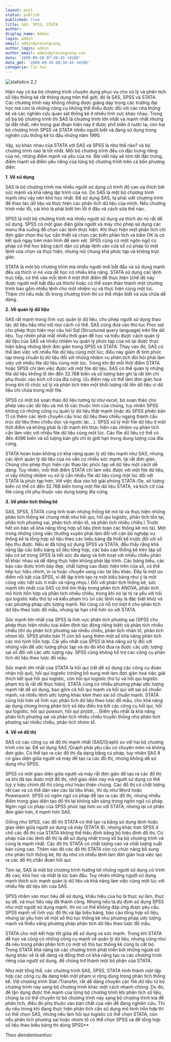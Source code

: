 ```yaml
---
layout: post
status: publish
published: true
title: SAS, SPSS, STATA
author:
display_name: Admin
login: admin
email: admin@ytecongcong.
author_login: admin
author_email: admin@ytecongcong.com
date: '2009-09-20 07:30:45 +0200'
date_gmt: '2009-09-20 00:30:45 +0200'
categorie: Tin học
---
```


![](http://www.ytecongcong.com/wp-content/uploads/2012/11/statistics-2_1-300x128.jpg "statistics 2_1")

Hiện nay có ba bộ chương trình chuyên dụng phục vụ cho xử lý và phân
tích số liệu thống kê rất thông dụng trên thế giới, đó là SAS, SPSS và
STATA. Các chương trình này không những được giảng dạy trong các trường
đại học mà còn là những công cụ không thể thiếu được đối với các nhà
thống kê và các nghiên cứu quan sát thống kê ở nhiều lĩnh vực khác nhau.
Trong số ba bộ chương trình thì SAS là chương trình lớn nhất và mạnh
nhất nhưng lại đắt nhất, nên trong giai đoạn hiện nay ít được phổ biến ở
nước ta; còn hai bộ chương trình SPSS và STATA nhiều người biết và đang
sử dụng trong nghiên cứu thống kê từ đầu những năm 1990.

Vậy, sự khác nhau của STATA với SAS và SPSS là như thế nào? và bộ chương
trình nào là tốt nhất. Mỗi bộ chương trình đều có đặc trưng riêng của
nó, những điểm mạnh và yếu của nó. Bài viết này sẽ tóm tắt đặc trưng,
điểm mạnh và điểm yếu riêng của từng bộ chương trình trên cả bốn phương
diện:

**1. Về sử dụng**

SAS là bộ chương trình mà nhiều người sử dụng có trình độ cao ưa thích
bởi sức mạnh và khả năng lập trình của nó. Do SAS là một bộ chương trình
mạnh như vậy nên khó học nhất. Để sử dụng SAS, ta phải viết chương trình
để thao tác dữ liệu và thực hiện các phân tích dữ liệu của mình. Nếu
chương trình mắc lỗi, cái khó là phải biết tìm lỗi ở đâu và cách sửa thế
nào.

SPSS là một bộ chương trình mà nhiều người sử dụng ưa thích do nó rất dễ
sử dụng. SPSS có một giao diện giữa người và máy cho phép sử dụng các
menu thả xuống để chọn các lệnh thực hiện. Khi thực hiện một phân tích
chỉ đơn giản chọn thủ tục cần thiết và chọn các biến phân tích và bấm OK
là có kết quả ngay trên màn hình để xem xét. SPSS cũng có một ngôn ngữ
cú pháp có thể học bằng cách dán cú pháp lệnh vào cửa sổ cú pháp từ một
lệnh vừa chọn và thực hiện, nhưng nói chung khá phức tạp và không trực
giác.

STATA là một bộ chương trình mà nhiều người mới bắt đầu và sử dụng mạnh
đều ưa thích vì nó vừa dễ học có nhiều khả năng. STATA sử dụng các lệnh
trực tiếp, có thể vào mỗi lệnh ở một thời điểm để thực hiện (chế độ này
được người mới bắt đầu ưa thích) hoặc có thể soạn thảo thành một chương
trình bao gồm nhiều lệnh cho một nhiệm vụ và thực hiện cùng một lúc.
Thậm chí nếu mắc lỗi trong chương trình thì có thể nhận biết và sửa chữa
dễ dàng.

**2. Về quản lý dữ liệu**

SAS rất mạnh trong lĩnh vực quản lý dữ liệu, cho phép người sử dụng thao
tác dữ liệu hầu như với mọi cách có thể. SAS cũng đưa vào thủ tục Proc
sql cho phép thực hiện mọi câu hỏi Sql (Structured query language) trên
file dữ liệu. Tuy nhiên phải mất nhiều thời gian để học và hiểu được
cách quản lý dữ liệu của SAS và nhiều nhiệm vụ quản lý phức tạp của nó
lại được thực hiện bằng những lệnh đơn giản trong SPSS và STATA. Thay
vào đó, SAS có thể làm việc với nhiều file dữ liệu cùng một lúc; điều
này giảm đi tính phức tạp trong chuẩn bị dữ liệu đối với những nhiệm vụ
phân tích đòi hỏi phải làm việc với nhiều file dữ liệu cùng một lúc.
Trong khi đó mỗi thời điểm STATA hoặc SPSS chỉ làm việc được với một
file dữ liệu. SAS có thể quản lý những file dữ liệu khổng lồ lên đến
32.768 biến và số lượng bản ghi là rất lớn chỉ phụ thuộc vào kích cỡ của
đĩa cứng. Ưu điểm này có thể làm đơn giản hoá trong khi tổ chức xử lý và
phân tích trên một khối lượng rất lớn dữ liệu vì dữ liệu chỉ chứa trong
một file.

SPSS có một bộ soạn thảo dữ liệu tương tự như excel, bộ soạn thảo cho
phép vào các dữ liệu và mô tả các thuộc tính của chúng, tuy nhiên SPSS
không có những công cụ quản lý dữ liệu thật mạnh (mặc dù SPSS phiên bản
11 có thêm các lệnh chuyển cấu trúc dữ liệu theo chiều ngang thành cấu
trúc dữ liệu theo chiều dọc và ngược lại....). SPSS xử lý mỗi file dữ
liệu ở một thời điểm và không phải là rất mạnh khi thực hiện các nhiệm
vụ phân tích cần làm việc với nhiều file dữ liệu cùng một lúc. Các file
dữ liệu có thể có đến 4096 biến và số lượng bản ghi chỉ bị giới hạn
trong dung lượng của đĩa cứng.

STATA hoàn toàn không có khả năng quản lý dữ liệu mạnh như SAS, nhưng
các lệnh quản lý dữ liệu của nó vẫn có nhiều sức mạnh, lại rất đơn giản.
Chúng cho phép thực hiện các thao tác phức tạp về dữ liệu một cách dễ
dàng. Tuy nhiên, mỗi thời điểm STATA chỉ làm việc được với một file dữ
liệu, vì vậy những nhiệm vụ xử lý cần nhiều file dữ liệu cùng một lúc
đối với STATA là phức tạp hơn. Với việc đưa vào bộ giải phóng STATA /Se,
số lượng biến có thể có đến 32.768 biến trong một file dữ liệu STATA, và
kích cỡ của file cũng chỉ phụ thuộc vào dung lượng đĩa cứng.

**3. Về phân tích thống kê**

SAS, SPSS, STATA cùng tính toán những thống kê mô tả và thực hiện những
phân tích thống kê chung nhất như hồi qui, hồi qui logistic, phân tích
tồn tại, phân tích phương sai, phân tích nhân tố, và phân tích nhiều
chiều.\\
Trước hết xin bàn về khả năng tổng hợp số liệu (tính toán các thống kê
mô tả). Một trong những công việc thường xuyên phải làm đối với cán bộ
nghiệp vụ thống kê là tổng hợp số liệu theo các biểu bảng đã thiết kế
trước đối với số liệu thu được. Nếu ai đã từng sử dụng SPSS và STATA,
đều thấy rằng khả năng lập các biểu bảng số liệu tổng hợp, các báo cáo
thống kê trên tập số liệu cơ sở trong SPSS là hết sức đa dạng và linh
hoạt với nhiều chiều phân tổ khác nhau và dễ dàng thực hiện không phải
lập trình. Các bảng biểu, các báo cáo được trình bày đẹp, chất lượng cao
được hiện trên cửa sổ, có thể tiếp tục hiệu chỉnh, in ra hoặc chuyển
sang các tài liệu khác. Đây là một ưu điểm nổi bật của SPSS, vì để lập
trình tạo ra một biểu bảng như ý là một công việc hết sức tỉ mẩn và nặng
nhọc.\\
Đối với phân tích thống kê, sức mạnh lớn nhất của SAS có thể tìm thấy
trong phân tích ANOVA, phân tích mô hình hỗn hợp và phân tích nhiều
chiều, trong khi nó lại tỏ ra yếu với hồi qui logistic kiểu thứ tự và
kiểu phạm trù (vì các lệnh này là đặc biệt khó) và các phương pháp ước
lượng mạnh. Nó cũng có hỗ trợ một ít cho phân tích dữ liệu theo lược đồ
mẫu, nhưng lại hạn chế hơn so với STATA.

Sức mạnh lớn nhất của SPSS là lĩnh vực phân tích phương sai (SPSS cho
phép thực hiện nhiều loại kiểm định tác động riêng biệt) và phân tích
nhiều chiều (thí dụ phân tích phương sai nhiều chiều, phân tích nhân tố,
phân tích nhóm tổ). SPSS phiên bản 11 còn bổ sung thêm một số khả năng
phân tích các mô hình hỗn hợp. Cái yếu nhất của SPSS là khả năng xử lý
đối với những vấn đề ước lượng phức tạp và do đó khó đưa ra được các ước
lượng sai số đối với các ước lượng này. SPSS cũng không hỗ trợ các công
cụ phân tích dữ liệu theo lược đồ mẫu.

Sức mạnh lớn nhất của STATA là hồi qui (rất dễ sử dụng các công cụ đoán
nhận hồi qui), hồi qui logistic (những bổ sung mới làm đơn giản hoá việc
giải thích kết quả hồi qui logistic, còn hồi qui logistic thứ tự và hồi
qui logistic phạm trù là rất dễ thực hiện). STATA cũng có nhiều phương
pháp ước lượng mạnh rất dễ sử dụng, bao gồm cả hồi qui mạnh và hồi qui
với sai số chuẩn mạnh, và nhiều lệnh ước lượng khác kèm theo sai số
chuẩn mạnh. STATA cũng trội hơn về lĩnh vực phân tích dữ liệu theo lược
đồ mẫu, cho khả năng áp dụng chúng trong phân tích số liệu điều tra bởi
các công cụ hồi qui, hồi qui logistic, hồi qui poisson, hồi qui
probit,... Điểm yếu nhất là khả năng phân tích phương sai và phân tích
nhiều chiều truyền thống như phân tích phương sai nhiều chiều, phân tích
nhóm tổ.

**4. Về vẽ đồ thị**

SAS có các công cụ vẽ đồ thị mạnh nhất (SAS/Graph) so với hai bộ chương
trình còn lại. Để sử dụng SAS /Graph phải yêu cầu có chuyên môn và không
đơn giản. Có thể tạo ra các đồ thị đa dạng bằng cú pháp, tuy nhiên SAS 8
có giao diện giữa người và máy để tạo ra các đồ thị, nhưng không dễ sử
dụng như SPSS.

SPSS có một giao diện giữa người và máy rất đơn giản để tạo ra các đồ
thị và khi đã tạo được một đồ thị, nhờ giao diện này mà người sử dụng có
thể tuỳ ý hiệu chỉnh đồ thị cũng như hoàn thiện chúng. Các đồ thị có
chất lượng rất cao và có thể dán vào các tài liệu khác, thí dụ như Word
hoặc Powerpoint. SPSS có ngôn ngữ cú pháp để tạo ra các đồ thị, nhưng
nhiều điểm trong giao diện tạo đồ thị lại không sẵn sàng trong ngôn ngữ
cú pháp. Ngôn ngữ cú pháp của SPSS phức tạp hơn so với STATA, nhưng lại
có phần đơn giản hơn, ít mạnh hơn SAS.

Giống như SPSS, các đồ thị STATA có thể tạo ra bằng sử dụng lệnh hoặc
giao diện giữa người sử dụng và máy (STATA 8), nhưng khác hơn SPSS ở chỗ
các đồ thị của STATA không thể hiệu đính bằng bộ hiệu đính đồ thị. Cú
pháp của các lệnh đồ thị là dễ sử dụng nhất trong số ba bộ chương trình
và cũng là mạnh nhất. Các đồ thị STATA có chất lượng cao và chất lượng
xuất bản cũng cao. Thêm vào đó các đồ thị STATA còn có chức năng bổ sung
cho phân tích thống kê, thí dụ như có nhiều lệnh làm đơn giản hoá việc
tạo ra các đồ thị chẩn đoán hồi qui.

Tóm lại, SAS là một bộ chương trình hướng tới những người sử dụng có
trình độ cao, khó học và nhất là lúc ban đầu. Tuy nhiên những người sử
dụng mạnh thích sức mạnh quản lý dữ liệu và khả năng làm việc cùng một
lúc với nhiều file dữ liệu lớn của SAS.

SPSS nhắm vào mục tiêu dễ sử dụng, khẩu hiệu của họ là thực sự làm, thực
sự dễ, và mục tiêu này đã thành công. Nhưng nếu ta dự định sử dụng SPSS
như một người sử dụng mạnh, thì nó có thể không đáp ứng được yêu cầu.
SPSS mạnh về lĩnh vực đồ thị và lập biểu bảng, báo cáo tổng hợp số liệu,
nhưng lại yếu hơn về một số thủ tục thống kê như phương pháp ước lượng
mạnh và thiếu vắng phương pháp phân tích dữ liệu theo lược đồ mẫu.

STATA cho một kết hợp tốt giữa dễ sử dụng và sức mạnh. Trong khi STATA
dễ học và cũng có những công cụ mạnh về quản lý dữ liệu, nhưng cũng như
đã nêu trong phần phân tích có một số thủ tục thống kê cũng bị cắt bỏ.
Trong STATA khả năng tải các chương trình phát triển bởi những người sử
dụng khác về là dễ dàng và đồng thời có khả năng tạo ra các chương trình
riêng của người sử dụng, để chúng trở thành một bộ phận của STATA.

Như một tổng thể, các chương trình SAS, SPSS, STATA hình thành một tập
hợp các công cụ đa dạng trên một phạm vi rộng dùng trong phân tích thống
kê. Với chương trình Stat /Transfer, rất dễ dàng chuyển các file dữ liệu
từ bộ chương trình này sang bộ chương trình khác một cách nhanh chóng.
Do đó, để tận dụng được thế mạnh của từng bộ chương trình khi phân tích
số liệu, chúng ta có thể chuyển từ bộ chương trình này sang bộ chương
trình kia để phân tích, điều đó phụ thuộc vào bản chất của vấn đề đang
nghiên cứu. Thí dụ nếu trong khi đang thực hiện phân tích cần sử dụng mô
hình hỗn hợp thì có thể chọn SAS, nhưng nếu làm hồi qui logistic có thể
chọn STATA, còn nếu phân tích phương sai hoặc nhóm tổ có thể chọn SPSS
và để tổng hợp số liệu theo biểu bảng thì dùng SPSS\*\*

_Theo diendantoanhoc_
